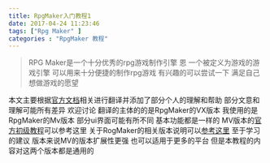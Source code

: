 ```yaml
---
title: RpgMaker入门教程1
date: 2017-04-24 11:23:46
tags: ["Rpg Maker" ]
categories : "RpgMaker 教程"
---
```


>RPG Maker是一个十分优秀的rpg游戏制作引擎 恩 一个被定义为游戏的游戏引擎 可以用来十分便捷的制作rpg游戏 有兴趣的可以尝试一下 满足自己想做游戏的愿望

本文主要根据[官方文档](http://tkool.jp/products/rpgvx/lecture)相关进行翻译并添加了部分个人的理解和帮助 部分文意和理解可能所有差异 欢迎讨论 翻译的主体的的是RpgMaker的VX版本 我使用的是RpgMaker的Mv版本 部分ui界面可能有所不同 基本功能都是一样的 MV版本的[官方初级教程](http://tkool.jp/mv/guide/index.html)可以参考这里 关于RogMaker的相关版本说明可以[参考这里](http://tkool.jp/sp/valueplus/index) 至于学习的建议 版本来说MV的版本扩展性更强 也可以适用于更多的平台 但是本教程的内容对这两个版本都是通用的 
